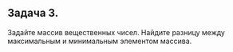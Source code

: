 ## Задача 3.

Задайте массив вещественных чисел. Найдите разницу между максимальным и минимальным элементом массива.

